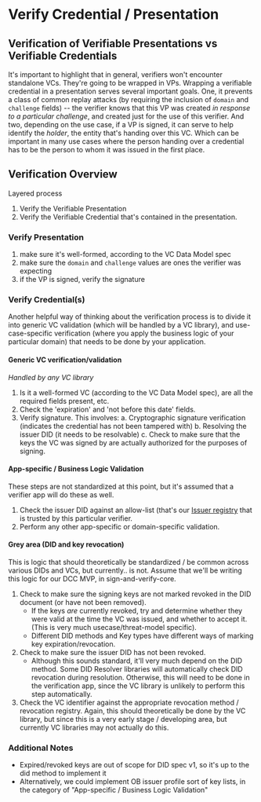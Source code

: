# Verify Credential / Presentation

## Verification of Verifiable Presentations vs Verifiable Credentials

It's important to highlight that in general, verifiers won't encounter standalone VCs. They're going to be wrapped in VPs. Wrapping a verifiable credential in a presentation serves several important goals. One, it prevents a class of common replay attacks (by requiring the inclusion of `domain` and `challenge` fields) -- the verifier knows that this VP was created _in response to a particular challenge_, and created just for the use of this verifier. And two, depending on the use case, if a VP is signed, it can serve to help identify the _holder_, the entity that's handing over this VC. Which can be important in many use cases where the person handing over a credential has to be the person to whom it was issued in the first place.

## Verification Overview

Layered process

1. Verify the Verifiable Presentation
2. Verify the Verifiable Credential that's contained in the presentation.

### Verify Presentation

1. make sure it's well-formed, according to the VC Data Model spec
2. make sure the `domain` and `challenge` values are ones the verifier was expecting
3. if the VP is signed, verify the signature

### Verify Credential(s)

Another helpful way of thinking about the verification process is to divide it into generic VC validation (which will be handled by a VC library), and use-case-specific verification (where you apply the business logic of your particular domain) that needs to be done by your application.

#### Generic VC verification/validation

*Handled by any VC library*

1. Is it a well-formed VC (according to the VC Data Model spec), are all the required fields present, etc.
2. Check the 'expiration' and 'not before this date' fields.
3. Verify signature. This involves:
     a. Cryptographic signature verification (indicates the credential has not been tampered with)
     b. Resolving the issuer DID (it needs to be resolvable)
     c. Check to make sure that the keys the VC was signed by are actually authorized for the purposes of signing. 

#### App-specific / Business Logic Validation

These steps are not  standardized at this point, but it's assumed that a verifier app will do these as well.

1. Check the issuer DID against an allow-list (that's our [Issuer registry](https://github.com/digitalcredentials/docs/blob/main/identity/issuer_registry.md) that is trusted by this particular verifier.
2. Perform any other app-specific or domain-specific validation.

#### Grey area (DID and key revocation)
This is logic that should theoretically be standardized / be common across various DIDs and VCs, but currently.. is not. Assume that we'll be writing this logic for our DCC MVP, in sign-and-verify-core.

1. Check to make sure the signing keys are not marked revoked in the DID document (or have not been removed).
     * If the keys _are_ currently revoked, try and determine whether they were valid at the time the VC was issued, and whether to accept it. (This is very much usecase/threat-model specific).
     * Different DID methods and Key types have different ways of marking key expiration/revocation.
2. Check to make sure the issuer DID has not been revoked.
     * Although this sounds standard, it'll very much depend on the DID method. Some DID Resolver libraries will automatically check DID revocation during resolution. Otherwise, this will need to be done in the verification app, since the VC library is unlikely to perform this step automatically.
3. Check the VC identifier against the appropriate revocation method / revocation registry. Again, this should theoretically be done by the VC library, but since this is a very early stage / developing area, but currently VC libraries may not actually do this.

### Additional Notes

- Expired/revoked keys are out of scope for DID spec v1, so it's up to the did method to implement it
- Alternatively, we could implement OB issuer profile sort of key lists, in the category of "App-specific / Business Logic Validation"
